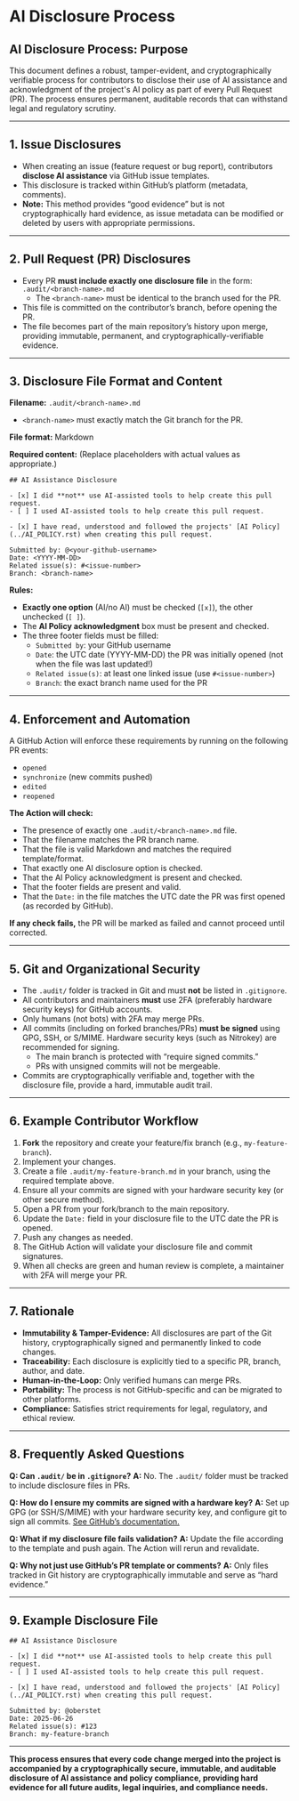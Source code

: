 # AI Disclosure Process

## AI Disclosure Process: Purpose

This document defines a robust, tamper-evident, and
cryptographically verifiable process for contributors to disclose
their use of AI assistance and acknowledgment of the project's AI
policy as part of every Pull Request (PR). The process ensures
permanent, auditable records that can withstand legal and
regulatory scrutiny.

---

## 1. Issue Disclosures

- When creating an issue (feature request or bug report),
  contributors **disclose AI assistance** via GitHub issue
  templates.
- This disclosure is tracked within GitHub’s platform (metadata,
  comments).
- **Note:** This method provides “good evidence” but is not
  cryptographically hard evidence, as issue metadata can be
  modified or deleted by users with appropriate permissions.

---

## 2. Pull Request (PR) Disclosures

- Every PR **must include exactly one disclosure file** in the
  form:
  `.audit/<branch-name>.md`
  - The `<branch-name>` must be identical to the branch used for
    the PR.
- This file is committed on the contributor’s branch, before
  opening the PR.
- The file becomes part of the main repository’s history upon
  merge, providing immutable, permanent, and
  cryptographically-verifiable evidence.

---

## 3. Disclosure File Format and Content

**Filename:** `.audit/<branch-name>.md`

- `<branch-name>` must exactly match the Git branch for the PR.

**File format:** Markdown

**Required content:**
(Replace placeholders with actual values as appropriate.)

```
## AI Assistance Disclosure

- [x] I did **not** use AI-assisted tools to help create this pull request.
- [ ] I used AI-assisted tools to help create this pull request.

- [x] I have read, understood and followed the projects' [AI Policy](../AI_POLICY.rst) when creating this pull request.

Submitted by: @<your-github-username>
Date: <YYYY-MM-DD>
Related issue(s): #<issue-number>
Branch: <branch-name>
```

**Rules:**

- **Exactly one option** (AI/no AI) must be checked (`[x]`), the
  other unchecked (`[ ]`).
- The **AI Policy acknowledgment** box must be present and
  checked.
- The three footer fields must be filled:
  - `Submitted by`: your GitHub username
  - `Date`: the UTC date (YYYY-MM-DD) the PR was initially opened
    (not when the file was last updated!)
  - `Related issue(s)`: at least one linked issue (use
    `#<issue-number>`)
  - `Branch`: the exact branch name used for the PR

---

## 4. Enforcement and Automation

A GitHub Action will enforce these requirements by running on the
following PR events:

- `opened`
- `synchronize` (new commits pushed)
- `edited`
- `reopened`

**The Action will check:**

- The presence of exactly one `.audit/<branch-name>.md` file.
- That the filename matches the PR branch name.
- That the file is valid Markdown and matches the required
  template/format.
- That exactly one AI disclosure option is checked.
- That the AI Policy acknowledgment is present and checked.
- That the footer fields are present and valid.
- That the `Date:` in the file matches the UTC date the PR was
  first opened (as recorded by GitHub).

**If any check fails,** the PR will be marked as failed and
cannot proceed until corrected.

---

## 5. Git and Organizational Security

- The `.audit/` folder is tracked in Git and must **not** be
  listed in `.gitignore`.
- All contributors and maintainers **must** use 2FA (preferably
  hardware security keys) for GitHub accounts.
- Only humans (not bots) with 2FA may merge PRs.
- All commits (including on forked branches/PRs) **must be
  signed** using GPG, SSH, or S/MIME. Hardware security keys
  (such as Nitrokey) are recommended for signing.
  - The main branch is protected with “require signed commits.”
  - PRs with unsigned commits will not be mergeable.
- Commits are cryptographically verifiable and, together with the
  disclosure file, provide a hard, immutable audit trail.

---

## 6. Example Contributor Workflow

1. **Fork** the repository and create your feature/fix branch
   (e.g., `my-feature-branch`).
2. Implement your changes.
3. Create a file `.audit/my-feature-branch.md` in your branch,
   using the required template above.
4. Ensure all your commits are signed with your hardware security
   key (or other secure method).
5. Open a PR from your fork/branch to the main repository.
6. Update the `Date:` field in your disclosure file to the UTC
   date the PR is opened.
7. Push any changes as needed.
8. The GitHub Action will validate your disclosure file and
   commit signatures.
9. When all checks are green and human review is complete, a
   maintainer with 2FA will merge your PR.

---

## 7. Rationale

- **Immutability & Tamper-Evidence:** All disclosures are part of
  the Git history, cryptographically signed and permanently
  linked to code changes.
- **Traceability:** Each disclosure is explicitly tied to a
  specific PR, branch, author, and date.
- **Human-in-the-Loop:** Only verified humans can merge PRs.
- **Portability:** The process is not GitHub-specific and can be
  migrated to other platforms.
- **Compliance:** Satisfies strict requirements for legal,
  regulatory, and ethical review.

---

## 8. Frequently Asked Questions

**Q: Can `.audit/` be in `.gitignore`?**
**A:** No. The `.audit/` folder must be tracked to include
disclosure files in PRs.

**Q: How do I ensure my commits are signed with a hardware
key?**
**A:** Set up GPG (or SSH/S/MIME) with your hardware security
key, and configure git to sign all commits.
[See GitHub’s documentation.](https://docs.github.com/en/authentication/managing-commit-signature-verification/signing-commits)

**Q: What if my disclosure file fails validation?**
**A:** Update the file according to the template and push again.
The Action will rerun and revalidate.

**Q: Why not just use GitHub’s PR template or comments?**
**A:** Only files tracked in Git history are cryptographically
immutable and serve as “hard evidence.”

---

## 9. Example Disclosure File

```
## AI Assistance Disclosure

- [x] I did **not** use AI-assisted tools to help create this pull request.
- [ ] I used AI-assisted tools to help create this pull request.

- [x] I have read, understood and followed the projects' [AI Policy](../AI_POLICY.rst) when creating this pull request.

Submitted by: @oberstet
Date: 2025-06-26
Related issue(s): #123
Branch: my-feature-branch
```

---

**This process ensures that every code change merged into the
project is accompanied by a cryptographically secure, immutable,
and auditable disclosure of AI assistance and policy compliance,
providing hard evidence for all future audits, legal inquiries,
and compliance needs.**

